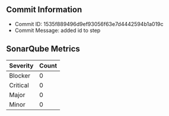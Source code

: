## Commit Information
- Commit ID: 1535f889496d9ef93056f63e7d4442594b1a019c
- Commit Message: added id to step
## SonarQube Metrics
| Severity | Count |
|----------|-------|
| Blocker  | 0 |
| Critical | 0 |
| Major    | 0 |
| Minor    | 0 |
